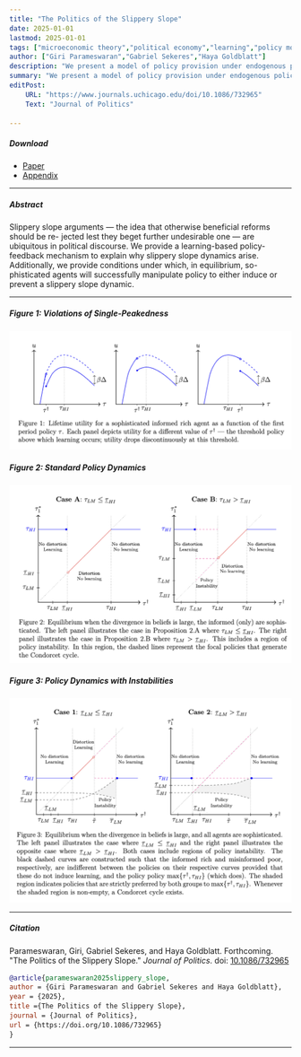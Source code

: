 ```yaml
---
title: "The Politics of the Slippery Slope" 
date: 2025-01-01
lastmod: 2025-01-01
tags: ["microeconomic theory","political economy","learning","policy momentum"]
author: ["Giri Parameswaran","Gabriel Sekeres","Haya Goldblatt"]
description: "We present a model of policy provision under endogenous policy momentum and a divided, misinformed polity. Forthcoming in the *Journal of Politics*." 
summary: "We present a model of policy provision under endogenous policy momentum and a divided, misinformed polity." 
editPost:
    URL: "https://www.journals.uchicago.edu/doi/10.1086/732965"
    Text: "Journal of Politics"

---
```


##### Download

+ [Paper](/papers/slippery_slope/gsekeres_slippery_slope.pdf)
+ [Appendix](/papers/slippery_slope/gsekeres_slippery_slope_appendix.pdf)


---

##### Abstract

Slippery slope arguments — the idea that otherwise beneficial reforms should be re-
jected lest they beget further undesirable one — are ubiquitous in political discourse.
We provide a learning-based policy-feedback mechanism to explain why slippery slope
dynamics arise. Additionally, we provide conditions under which, in equilibrium, so-
phisticated agents will successfully manipulate policy to either induce or prevent a
slippery slope dynamic.

---
##### Figure 1: Violations of Single-Peakedness

![](figure1.png)

##### Figure 2: Standard Policy Dynamics

![](figure2.png)

##### Figure 3: Policy Dynamics with Instabilities

![](figure3.png)

---

##### Citation

Parameswaran, Giri, Gabriel Sekeres, and Haya Goldblatt. Forthcoming. "The Politics of the Slippery Slope." *Journal of Politics*. doi: [10.1086/732965](https://doi.org/10.1086/732965)

```BibTeX
@article{parameswaran2025slippery_slope,
author = {Giri Parameswaran and Gabriel Sekeres and Haya Goldblatt},
year = {2025},
title ={The Politics of the Slippery Slope},
journal = {Journal of Politics},
url = {https://doi.org/10.1086/732965}
}
```

---

